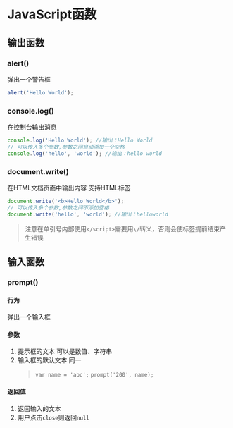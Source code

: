 # JavaScript函数

## 输出函数

### alert()

弹出一个警告框
```javascript
alert('Hello World');
```

### console.log()

在控制台输出消息

```javascript
console.log('Hello World'); //输出：Hello World
// 可以传入多个参数,参数之间自动添加一个空格
console.log('hello', 'world'); //输出：hello world
```

### document.write()

在HTML文档页面中输出内容
支持HTML标签

```javascript
document.write('<b>Hello World</b>');
// 可以传入多个参数,参数之间不添加空格
document.write('hello', 'world'); //输出：helloworld
```
> 注意在单引号内部使用`</script>`需要用`\/`转义，否则会使标签提前结束产生错误

## 输入函数

### prompt()

#### 行为

弹出一个输入框

#### 参数

1. 提示框的文本
    可以是数值、字符串
2. 输入框的默认文本
    同一
    > `var name = 'abc';`
    > `prompt('200', name);`

#### 返回值

1. 返回输入的文本
2. 用户点击`close`则返回`null`